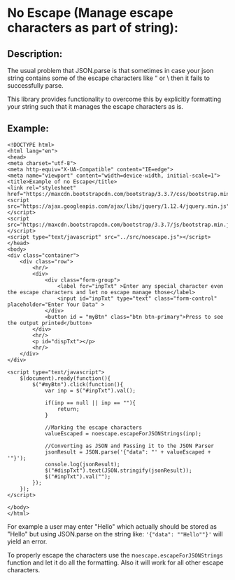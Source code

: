# No Escape (Manage escape characters as part of string):

## Description:
The usual problem that JSON.parse is that sometimes in case your json string contains some of the escape characters like “ or \ then it fails to successfully parse.

This library provides functionality to overcome this by explicitly formatting your string such that it manages the escape characters as is.

## Example:

 

    <!DOCTYPE html>
    <html lang="en">
    <head>
    <meta charset="utf-8">
    <meta http-equiv="X-UA-Compatible" content="IE=edge">
    <meta name="viewport" content="width=device-width, initial-scale=1">
    <title>Example of no Escape</title>
    <link rel="stylesheet" href="https://maxcdn.bootstrapcdn.com/bootstrap/3.3.7/css/bootstrap.min.css">
    <script src="https://ajax.googleapis.com/ajax/libs/jquery/1.12.4/jquery.min.js"></script>
    <script src="https://maxcdn.bootstrapcdn.com/bootstrap/3.3.7/js/bootstrap.min.js"></script>
    <script type="text/javascript" src="../src/noescape.js"></script>
    </head>
    <body>
    <div class="container">
        <div class="row">
            <hr/>
        	<div>
                <div class="form-group">
                    <label for="inpTxt" >Enter any special character even the escape characters and let no escape manage those</label>
                    <input id="inpTxt" type="text" class="form-control" placeholder="Enter Your Data" >
                </div>
                <button id = "myBtn" class="btn btn-primary">Press to see the output printed</button>
            </div>
            <hr/>
    		<p id="dispTxt"></p>
    		<hr/>
        </div>
    </div>
    
    <script type="text/javascript">
    	$(document).ready(function(){
    		$("#myBtn").click(function(){
    			var inp = $("#inpTxt").val();
    			
    			if(inp == null || inp == ""){
    				return;
    			}
    			
    			//Marking the escape characters
    			valueEscaped = noescape.escapeForJSONStrings(inp);
    			
    			//Converting as JSON and Passing it to the JSON Parser
    			jsonResult = JSON.parse('{"data": "' + valueEscaped + '"}');
    			console.log(jsonResult);
    			$("#dispTxt").text(JSON.stringify(jsonResult));
    			$("#inpTxt").val("");
    		});
    	});
    </script>
    
    </body>
    </html>     

For example a user may enter "Hello" which actually should be stored as "Hello" but using JSON.parse on the string like: `'{"data": ""Hello""}'` will yield an error.

To properly escape the characters use the n`oescape.escapeForJSONStrings` function and let it do all the formatting.
Also it will work for all other escape characters.
